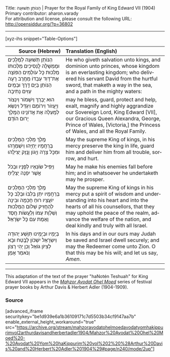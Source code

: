 <html>
<head></head>
<body>
Title: הַנּוֹתֵן תְּשׁוּעָה | Prayer for the Royal Family of King Edward VII (1904)<br />
Primary contributor: aharon.varady<br />
For attribution and license, please consult the following URL: <a href="http://opensiddur.org/?p=36802">http://opensiddur.org/?p=36802</a>
<p />
<hr />

[xyz-ihs snippet="Table-Options"]<table style="margin-left: auto; margin-right: auto;" class="draggable">
<thead><tr><th id="x" style="text-align: right;">Source (Hebrew)</th><th style="text-align: left;">Translation (English)</th></tr></thead>
<tbody>
<tr><td style="vertical-align:top;">
<div class="liturgy" lang="he">
הַנּוֹתֵן תְּשׁוּעָה לַמְּלָכִים
וּמֶמְשָׁלָה לֲנְּסִיכִים
מַלְכוּתוֹ מַלְכוּת כׇּל עֹולָמִים
הַפּוֹצֶה אֶת־דָּוִד עַבְדּוֹ מֵחֶֽרֶב רָעָה
הַנּוֹתֵן בַּיָּם דָּֽרֶךְ
וּבְמַֽיִם עַזִּים נְתִיבָה
</span></div></td>
 
<td style="vertical-align:top;">
<div class="english" lang="en">
He who giveth salvation unto kings, 
and dominion unto princes, 
whose kingdom is an everlasting kingdom; 
who delivered his servant David from the hurtful sword, 
that maketh a way in the sea, 
and a path in the mighty waters: 
</div></td></tr>


<tr><td style="vertical-align:top;">
<div class="liturgy" lang="he">
הוּא יְבָרֵךְ וְיִשְׁמוֹר וְיִנְצוֹר וְיַעֲזוֹר 
וִירוֹמֵם וִיגַדֵּל וִינַשֵּׂא לְמַֽעְלָה
אֶת אֲדוֹנֵֽינוּ הַמֶּֽלֶךְ
&nbsp;
&nbsp;
&nbsp;
&nbsp;
&nbsp;
יָרוּם הוֹדָם׃
</span></div></td>
 
<td style="vertical-align:top;">
<div class="english" lang="en">
may he bless, guard, protect and help, 
exalt, magnify and highly aggrandize
our Sovereign Lord, 
King Edward [VII], 
our Gracious Queen Alexandra, 
George, Prince of Wales,
[Victoria,] the Princess of Wales, 
and all the Royal Family.
</div></td></tr>


<tr><td style="vertical-align:top;">
<div class="liturgy" lang="he">
מֶֽלֶךְ מַלְכֵי הַמְּלָכִים 
בְּרַחֲמָיו יְחַיֵּֽהוּ וְיִשְׁמְרֵֽהוּ
וּמִכׇּל צָרָה וְיָגוֹן וָנֶֽזֶק יַצִּילֵֽהוּ
</span></div></td>
 
<td style="vertical-align:top;">
<div class="english" lang="en">
May the supreme King of kings, 
in his mercy preserve the king in life, 
guard him and deliver him from all trouble, sorrow, and hurt. 
</div></td></tr>


<tr><td style="vertical-align:top;">
<div class="liturgy" lang="he">
וְיַפִּיל שׂוֹנְאָיו לְפָנָיו
וּבְכֹל אֲשֶׁר יִפְנֶה יַצְלִֽיחַ׃
</span></div></td>
 
<td style="vertical-align:top;">
<div class="english" lang="en">
May he make his enemies fall before him;
and in whatsoever he undertaketh may he prosper.
</div></td></tr>


<tr><td style="vertical-align:top;">
<div class="liturgy" lang="he">
מֶֽלֶךְ מַלְכֵי הַמְּלָכִים 
בְּרַחֲמָיו יִתֵּן בְּלִבּוֹ
וּבְלֵב כׇּל יוֹעֲצַיו
רוּחַ חָכְמָה וּבִינָה 
לְהַחֲזִיק שְׁלוֹם הַמַּלְכוּת
וְשַׁלְוַת עַמּוֹ
וְלַעֲשׂוֹת חֶֽסֶד וֶאֶמֶת עִם כׇּל יִשְׂרָאֵל׃
</span></div></td>
 
<td style="vertical-align:top;">
<div class="english" lang="en">
May the supreme King of kings 
in his mercy put a spirit of wisdom and understanding 
into his heart
and into the hearts of all his counsellors,
that they may uphold the peace of the realm,
advance the welfare of the nation, 
and deal kindly and truly with all Israel.
</div></td></tr>


<tr><td style="vertical-align:top;">
<div class="liturgy" lang="he">
בְּיָמָיו וּבְיָמֵֽינוּ
תִּוָּשַׁע יְהוּדָה
וְיִשְׂרָאֵל יִשְׁכּוֹן לָבֶֽטַח
וּבָא לְצִיּוֹן גּוֹאֵל
וְכֵן יְהִי רָצוֹן
וְנֺאמַר אָמֵן׃
</span></div></td>
 
<td style="vertical-align:top;">
<div class="english" lang="en">
In his days and in our ours 
may Judah be saved 
and Israel dwell securely; 
and may the Redeemer come unto Zion.
O that this may be his will;
and let us say, <em>Amen</em>. 
</div></td></tr>
</tbody></table>

<hr />

This adaptation of the text of the prayer "haNotén Teshuah" for King Edward VII appears in the <em><a href="/?p=27758">Maḥzor Avodat Ohel Moed</a></em> series of festival prayer books by Arthur Davis & Herbert Adler (1904-1909). 

<h3>Source</h3>

[advanced_iframe securitykey="be1d939e6a1b36109171c7d5503b34cf9147aa7b" enable_external_height_workaround="true" src="https://archive.org/stream/mahzoravodatohelmoedavodatyomhakippurimvol2arthurdavisandherbertadler1904/Mahzor%20Avodat%20Ohel%20Moed%20-%20Avodat%20Yom%20haKippurim%20vol%202%20%28Arthur%20Davis%20and%20Herbert%20Adler%201904%29#page/n240/mode/2up"]

&nbsp;
</body>
</html>